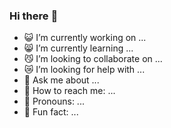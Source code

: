 ### Hi there :beers:

- :smiley_cat: I’m currently working on ...
- :smile_cat: I’m currently learning ...
- :smirk_cat: I’m looking to collaborate on ...
- :crying_cat_face: I’m looking for help with ...
- :speech_balloon: Ask me about ...
- :see_no_evil: How to reach me: ...
- :hear_no_evil: Pronouns: ...
- :speak_no_evil: Fun fact: ...

